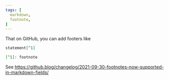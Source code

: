 ```yaml
---
tags: [
  markdown,
  footnote,
]
---
```

That on GitHub, you can add footers like

```md
statement[^1]

[^1]: footnote
```

See https://github.blog/changelog/2021-09-30-footnotes-now-supported-in-markdown-fields/